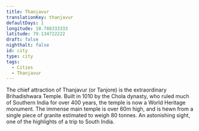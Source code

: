 ```yaml
---
title: Thanjavur
translationKey: thanjavur
defaultDays: 1
longitude: 10.788333333
latitude: 79.134722222
draft: false
nighthalt: false
id: city
type: city
tags:
  - Cities
  - Thanjavur
---
```

The chief attraction of Thanjavur (or Tanjore) is the extraordinary Brihadishwara Temple. Built in 1010 by the Chola dynasty, who ruled much of Southern India for over 400 years, the temple is now a World Heritage monument. The immense main temple is over 60m high, and is hewn from a single piece of granite estimated to weigh 80 tonnes. An astonishing sight, one of the highlights of a trip to South India.